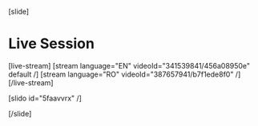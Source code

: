 [slide]
# Live Session

[live-stream]
[stream language="EN" videoId="341539841/456a08950e" default /]
[stream language="RO" videoId="387657941/b7f1ede8f0"  /]
[/live-stream]

[slido id="5faavvrx" /]

[/slide]